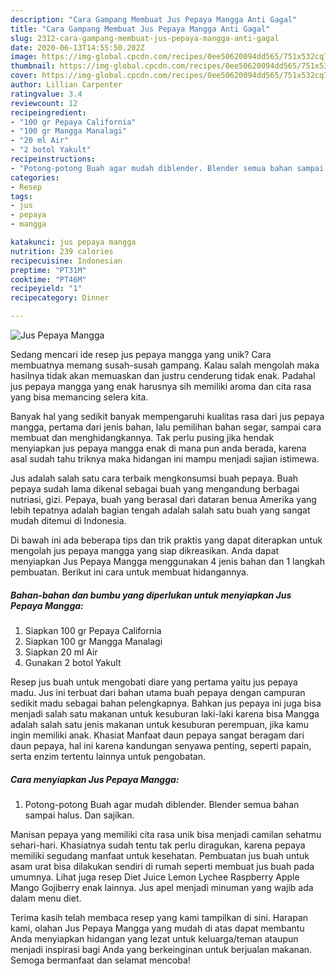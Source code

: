 ```yaml
---
description: "Cara Gampang Membuat Jus Pepaya Mangga Anti Gagal"
title: "Cara Gampang Membuat Jus Pepaya Mangga Anti Gagal"
slug: 2312-cara-gampang-membuat-jus-pepaya-mangga-anti-gagal
date: 2020-06-13T14:55:50.202Z
image: https://img-global.cpcdn.com/recipes/0ee50620094dd565/751x532cq70/jus-pepaya-mangga-foto-resep-utama.jpg
thumbnail: https://img-global.cpcdn.com/recipes/0ee50620094dd565/751x532cq70/jus-pepaya-mangga-foto-resep-utama.jpg
cover: https://img-global.cpcdn.com/recipes/0ee50620094dd565/751x532cq70/jus-pepaya-mangga-foto-resep-utama.jpg
author: Lillian Carpenter
ratingvalue: 3.4
reviewcount: 12
recipeingredient:
- "100 gr Pepaya California"
- "100 gr Mangga Manalagi"
- "20 ml Air"
- "2 botol Yakult"
recipeinstructions:
- "Potong-potong Buah agar mudah diblender. Blender semua bahan sampai halus. Dan sajikan."
categories:
- Resep
tags:
- jus
- pepaya
- mangga

katakunci: jus pepaya mangga 
nutrition: 239 calories
recipecuisine: Indonesian
preptime: "PT31M"
cooktime: "PT46M"
recipeyield: "1"
recipecategory: Dinner

---
```



![Jus Pepaya Mangga](https://img-global.cpcdn.com/recipes/0ee50620094dd565/751x532cq70/jus-pepaya-mangga-foto-resep-utama.jpg)

Sedang mencari ide resep jus pepaya mangga yang unik? Cara membuatnya memang susah-susah gampang. Kalau salah mengolah maka hasilnya tidak akan memuaskan dan justru cenderung tidak enak. Padahal jus pepaya mangga yang enak harusnya sih memiliki aroma dan cita rasa yang bisa memancing selera kita.

Banyak hal yang sedikit banyak mempengaruhi kualitas rasa dari jus pepaya mangga, pertama dari jenis bahan, lalu pemilihan bahan segar, sampai cara membuat dan menghidangkannya. Tak perlu pusing jika hendak menyiapkan jus pepaya mangga enak di mana pun anda berada, karena asal sudah tahu triknya maka hidangan ini mampu menjadi sajian istimewa.

Jus adalah salah satu cara terbaik mengkonsumsi buah pepaya. Buah pepaya sudah lama dikenal sebagai buah yang mengandung berbagai nutriasi, gizi. Pepaya, buah yang berasal dari dataran benua Amerika yang lebih tepatnya adalah bagian tengah adalah salah satu buah yang sangat mudah ditemui di Indonesia.


Di bawah ini ada beberapa tips dan trik praktis yang dapat diterapkan untuk mengolah jus pepaya mangga yang siap dikreasikan. Anda dapat menyiapkan Jus Pepaya Mangga menggunakan 4 jenis bahan dan 1 langkah pembuatan. Berikut ini cara untuk membuat hidangannya.

<!--inarticleads1-->

##### Bahan-bahan dan bumbu yang diperlukan untuk menyiapkan Jus Pepaya Mangga:

1. Siapkan 100 gr Pepaya California
1. Siapkan 100 gr Mangga Manalagi
1. Siapkan 20 ml Air
1. Gunakan 2 botol Yakult


Resep jus buah untuk mengobati diare yang pertama yaitu jus pepaya madu. Jus ini terbuat dari bahan utama buah pepaya dengan campuran sedikit madu sebagai bahan pelengkapnya. Bahkan jus pepaya ini juga bisa menjadi salah satu makanan untuk kesuburan laki-laki karena bisa Mangga adalah salah satu jenis makanan untuk kesuburan perempuan, jika kamu ingin memiliki anak. Khasiat Manfaat daun pepaya sangat beragam dari daun pepaya, hal ini karena kandungan senyawa penting, seperti papain, serta enzim tertentu lainnya untuk pengobatan. 

<!--inarticleads2-->

##### Cara menyiapkan Jus Pepaya Mangga:

1. Potong-potong Buah agar mudah diblender. Blender semua bahan sampai halus. Dan sajikan.


Manisan pepaya yang memiliki cita rasa unik bisa menjadi camilan sehatmu sehari-hari. Khasiatnya sudah tentu tak perlu diragukan, karena pepaya memiliki segudang manfaat untuk kesehatan. Pembuatan jus buah untuk asam urat bisa dilakukan sendiri di rumah seperti membuat jus buah pada umumnya. Lihat juga resep Diet Juice Lemon Lychee Raspberry Apple Mango Gojiberry enak lainnya. Jus apel menjadi minuman yang wajib ada dalam menu diet. 

Terima kasih telah membaca resep yang kami tampilkan di sini. Harapan kami, olahan Jus Pepaya Mangga yang mudah di atas dapat membantu Anda menyiapkan hidangan yang lezat untuk keluarga/teman ataupun menjadi inspirasi bagi Anda yang berkeinginan untuk berjualan makanan. Semoga bermanfaat dan selamat mencoba!
